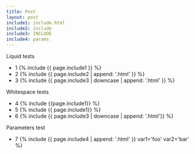 ```yaml
---
title: Post
layout: post
include1: include.html
include2: include
include3: INCLUDE
include4: params
---
```


Liquid tests
- 1 {% include {{ page.include1 }} %}
- 2 {% include {{ page.include2 | append: '.html' }} %}
- 3 {% include {{ page.include3 | downcase | append: '.html' }} %}

Whitespace tests
- 4 {% include {{page.include1}} %}
- 5 {% include {{   page.include1}} %}
- 6 {% include {{  page.include3   | downcase |   append:  '.html'}} %}

Parameters test
- 7 {% include {{ page.include4 | append: '.html' }} var1='foo' var2='bar' %}
